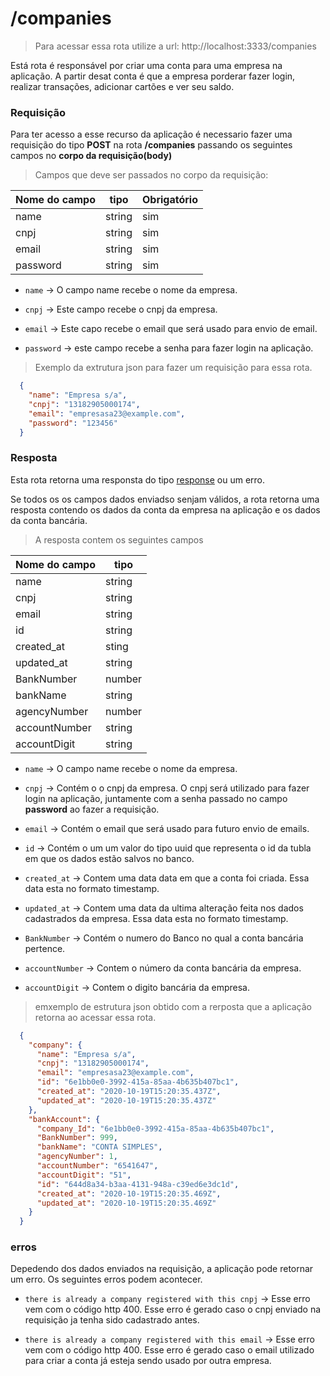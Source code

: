 # /companies

> Para acessar essa rota utilize a url: http://localhost:3333/companies

Está rota é responsável por criar uma conta para uma empresa na aplicação.
A partir desat conta é que a empresa porderar fazer login, realizar transações, adicionar cartões e ver seu saldo.

### Requisição
  Para ter acesso a esse recurso da aplicação é necessario fazer uma requisição do tipo **POST** na rota **/companies** passando os seguintes campos no **corpo da requisição(body)**

> Campos que deve ser passados no corpo da requisição:

  Nome do campo  | tipo   | Obrigatório
  -------  | ------ | -----------
  name     | string |  sim
  cnpj     | string |  sim
  email    | string |  sim
  password | string |  sim

   - ```name``` -> O campo name recebe o nome da empresa.

   - ```cnpj``` -> Este campo recebe o cnpj da empresa.

  - ```email``` -> Este capo recebe o email que será usado para envio de email.

  - ```password``` -> este campo recebe a senha para fazer login na aplicação.

  > Exemplo da extrutura json para fazer um requisição para essa rota.

  ```json
    {
      "name": "Empresa s/a",
      "cnpj": "13182905000174",
      "email": "empresasa23@example.com",
      "password": "123456"
    }
  ```
### Resposta

Esta rota retorna uma responsta do tipo [response](https://responsehttp) ou um erro.

Se todos os os campos dados enviadso senjam válidos, a rota retorna uma resposta contendo os dados da conta da empresa na aplicação e os dados da conta bancária.

> A resposta contem os seguintes campos

Nome do campo  | tipo
  -------     | ------ |
  name        | string |
  cnpj        | string |
  email       | string |
  id          | string |
  created_at  | sting  |
  updated_at  | string |
  BankNumber  | number |
  bankName    | string |
  agencyNumber  | number |
  accountNumber | string |
  accountDigit  | string |

   - ```name``` -> O campo name recebe o nome da empresa.

   - ```cnpj``` -> Contém o o cnpj da empresa. O cnpj será utilizado para fazer login na aplicação, juntamente com a senha passado no campo **password** ao fazer a requisição.

  - ```email``` -> Contém o email que será usado para futuro envio de emails.
  - ```id``` -> Contém o um um valor do tipo uuid que representa o id da tubla em que os dados estão salvos no banco.

  - ```created_at``` -> Contem uma data data em que a conta foi criada. Essa data esta no formato timestamp.

  - ```updated_at``` -> Contem uma data da ultima alteração feita nos dados cadastrados da empresa. Essa data esta no formato timestamp.

- ```BankNumber``` -> Contém o numero do Banco no qual a conta bancária pertence.

- ```accountNumber``` -> Contem o número da conta bancária da empresa.

- ```accountDigit``` -> Contem o digito bancária da empresa.

> emxemplo de  estrutura json obtido com a rerposta que a aplicação retorna ao acessar essa rota.

```json
  {
    "company": {
      "name": "Empresa s/a",
      "cnpj": "13182905000174",
      "email": "empresasa23@example.com",
      "id": "6e1bb0e0-3992-415a-85aa-4b635b407bc1",
      "created_at": "2020-10-19T15:20:35.437Z",
      "updated_at": "2020-10-19T15:20:35.437Z"
    },
    "bankAccount": {
      "company_Id": "6e1bb0e0-3992-415a-85aa-4b635b407bc1",
      "BankNumber": 999,
      "bankName": "CONTA SIMPLES",
      "agencyNumber": 1,
      "accountNumber": "6541647",
      "accountDigit": "51",
      "id": "644d8a34-b3aa-4131-948a-c39ed6e3dc1d",
      "created_at": "2020-10-19T15:20:35.469Z",
      "updated_at": "2020-10-19T15:20:35.469Z"
    }
  }
```
### erros

Depedendo dos dados enviados na requisição, a aplicação pode retornar um erro. Os seguintes erros podem acontecer.

- ```there is already a company registered with this cnpj``` -> Esse erro vem com o código http 400. Esse erro é gerado caso o cnpj enviado na requisição ja tenha sido cadastrado antes.

- ```there is already a company registered with this email``` -> Esse erro vem com o código http 400. Esse erro é gerado caso o email utilizado para criar a conta já esteja sendo usado por outra empresa.

